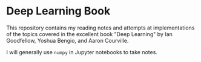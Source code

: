 # Deep Learning Book

This repository contains my reading notes and attempts at implementations of 
the topics covered in the excellent book "Deep Learning" by Ian Goodfellow, 
Yoshua Bengio, and Aaron Courville.

I will generally use `numpy` in Jupyter notebooks to take notes.
